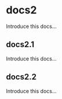 # docs2

Introduce this docs...

## docs2.1

Introduce this docs...

## docs2.2

Introduce this docs...
